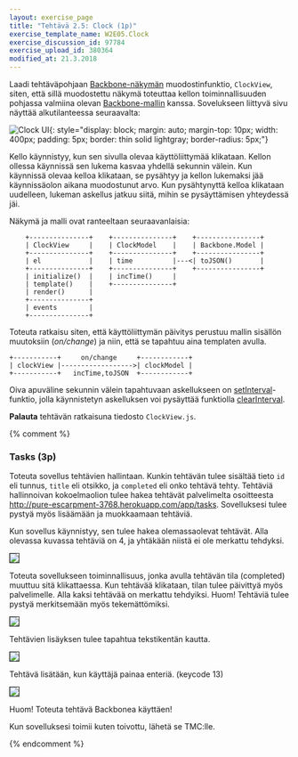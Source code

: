 ```yaml
---
layout: exercise_page
title: "Tehtävä 2.5: Clock (1p)"
exercise_template_name: W2E05.Clock
exercise_discussion_id: 97784
exercise_upload_id: 380364
modified_at: 21.3.2018
---
```


Laadi tehtäväpohjaan [Backbone-näkymän][Backbone-view] muodostinfunktio, `ClockView`,  siten, että sillä muodostettu näkymä toteuttaa kellon toiminnallisuuden pohjassa valmiina olevan [Backbone-mallin][Backbone-model] kanssa. Sovelukseen liittyvä sivu näyttää alkutilanteessa seuraavalta:

[Backbone-view]: http://backbonejs.org/#View
[Backbone-model]: http://backbonejs.org/#Model

![Clock UI](../img/w2e05-clock.png "Clock UI"){: style="display: block; margin: auto; margin-top: 10px; width: 400px; padding: 5px; border: thin solid lightgray; border-radius: 5px;"}

Kello käynnistyy, kun sen sivulla olevaa käyttöliittymää klikataan. Kellon ollessa käynnissä sen lukema kasvaa yhdellä sekunnin välein. Kun käynnissä olevaa kelloa klikataan, se pysähtyy ja kellon lukemaksi jää käynnissäolon aikana muodostunut arvo. Kun pysähtynyttä kelloa klikataan uudelleen, lukeman askellus jatkuu siitä, mihin se pysäyttämisen yhteydessä jäi.

Näkymä ja malli ovat ranteeltaan seuraavanlaisia:

~~~
    +---------------+    +---------------+    +----------------+
    | ClockView     |    | ClockModel    |    | Backbone.Model |
    +---------------+    +---------------+    +----------------+  
    | el            |    | time          |---<| toJSON()       |
    +---------------+    +---------------+    +----------------+
    | initialize()  |    | incTime()     |
    | template()    |    +---------------+
    | render()      |    
    +---------------+   
    | events        |    
    +---------------+   

~~~

Toteuta ratkaisu siten, että käyttöliittymän päivitys perustuu mallin sisällön muutoksiin (*on/change*) ja niin, että se tapahtuu aina templaten avulla.

~~~
+-----------+     on/change     +------------+
| clockView |------------------>| clockModel |
+-----------+   incTime,toJSON  +------------+
~~~

Oiva apuväline sekunnin välein tapahtuvaan askellukseen on [setInterval][setInterval]-funktio, jolla käynnistetyn askelluksen voi pysäyttää  funktiolla [clearInterval][clearInterval].

[setInterval]: https://developer.mozilla.org/en-US/docs/Web/API/WindowOrWorkerGlobalScope/setInterval

[clearInterval]: https://developer.mozilla.org/en-US/docs/Web/API/WindowOrWorkerGlobalScope/clearInterval


**Palauta** tehtävän ratkaisuna tiedosto `ClockView.js`.




{% comment %}

<h3>Tasks (3p)</h3>

Toteuta sovellus tehtävien hallintaan. Kunkin tehtävän tulee sisältää tieto `id` eli tunnus, `title` eli otsikko, ja `completed` eli onko tehtävä tehty. Tehtäviä hallinnoivan kokoelmaolion tulee hakea tehtävät palvelimelta osoitteesta <http://pure-escarpment-3768.herokuapp.com/app/tasks>. Sovelluksesi tulee pystyä myös lisäämään ja muokkaamaan tehtäviä.

<p>Kun sovellus käynnistyy, sen tulee hakea olemassaolevat tehtävät. Alla olevassa kuvassa tehtäviä on 4, ja yhtäkään niistä ei ole merkattu tehdyksi.</p>

<p><img src="img/w4e07-tasks-1.png" border="1"/></p>

<p>Toteuta sovellukseen toiminnallisuus, jonka avulla tehtävän tila (completed) muuttuu sitä klikattaessa. Kun tehtävää klikataan, tilan tulee päivittyä myös palvelimelle. Alla kaksi tehtävää on merkattu tehdyiksi. Huom! Tehtäviä tulee pystyä merkitsemään myös tekemättömiksi.</p>

<p><img src="img/w4e07-tasks-2.png" border="1"/></p>  

<p>Tehtävien lisäyksen tulee tapahtua tekstikentän kautta.</p>

<p><img src="img/w4e07-tasks-3.png" border="1"/></p>

<p>Tehtävä lisätään, kun käyttäjä painaa enteriä. (keycode 13)</p>

<p><img src="img/w4e07-tasks-4.png" border="1"/></p>

<p>Huom! Toteuta tehtävä Backbonea käyttäen!</p>

<p>Kun sovelluksesi toimii kuten toivottu, lähetä se TMC:lle.</p>

{% endcomment %}
